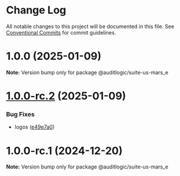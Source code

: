 # Change Log

All notable changes to this project will be documented in this file.
See [Conventional Commits](https://conventionalcommits.org) for commit guidelines.

# 1.0.0 (2025-01-09)

**Note:** Version bump only for package @auditlogic/suite-us-mars_e





# [1.0.0-rc.2](https://github.com/auditlogic/suite/compare/@auditlogic/suite-us-mars_e@1.0.0-rc.1...@auditlogic/suite-us-mars_e@1.0.0-rc.2) (2025-01-09)


### Bug Fixes

* logos ([e49e7a0](https://github.com/auditlogic/suite/commit/e49e7a02bf4796ad65ffe6748e4a155ad580ae87))





# 1.0.0-rc.1 (2024-12-20)

**Note:** Version bump only for package @auditlogic/suite-us-mars_e
